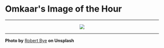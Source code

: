 # Omkaar's Image of the Hour

---

<div align="center">

<a href="https://unsplash.com/photos/a-modern-workspace-with-computer-accessories-organized-Eq76mDacpto">
  <img src="https://images.unsplash.com/photo-1752867494500-9ea9322f58c9?crop=entropy&cs=tinysrgb&fit=max&fm=jpg&ixid=M3w3NjA2Nzh8MHwxfHJhbmRvbXx8fHx8fHx8fDE3NTQzNzAwMDB8&ixlib=rb-4.1.0&q=80&w=1080" style="max-width:100%; height:auto;">
</a>



</div>

---

**Photo by** [Robert Bye](https://unsplash.com/@robertbye) **on Unsplash**
